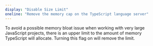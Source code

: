 ```yaml
---
display: "Disable Size Limit"
oneline: "Remove the memory cap on the TypeScript language server"
---
```


To avoid a possible memory bloat issue when working with very large JavaScript projects, there is an upper limit to the amount of memory TypeScript will allocate. Turning this flag on will remove the limit.
